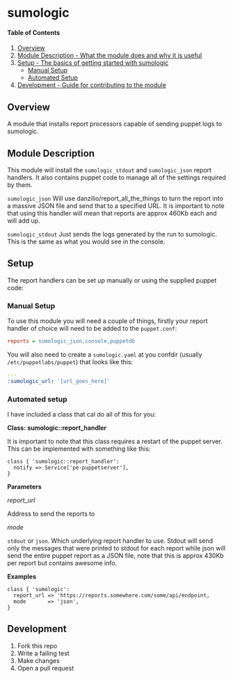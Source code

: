 # sumologic

#### Table of Contents

1. [Overview](#overview)
2. [Module Description - What the module does and why it is useful](#module-description)
3. [Setup - The basics of getting started with sumologic](#setup)
    * [Manual Setup](#manual-setup)
    * [Automated Setup](#automated-setup)
6. [Development - Guide for contributing to the module](#development)

## Overview

A module that installs report processors capable of sending puppet logs to sumologic.

## Module Description

This module will install the `sumologic_stdout` and `sumologic_json` report handlers. It also contains puppet code to manage all of the settings required by them.

`sumologic_json` Will use danzilio/report_all_the_things to turn the report into a massive JSON file and send that to a specified URL. It is important to note that using this handler will mean that reports are approx 460Kb each and will add up.

`sumologic_stdout` Just sends the logs generated by the run to sumologic. This is the same as what you would see in the console.

## Setup

The report handlers can be set up manually or using the supplied puppet code:

### Manual Setup

To use this module you will need a couple of things, firstly your report handler of choice will need to be added to the `puppet.conf`:

```ini
reports = sumologic_json,console,puppetdb
```

You will also need to create a `sumologic.yaml` at you confdir (usually `/etc/puppetlabs/puppet`) that looks like this:
```yaml
---
:sumologic_url: '[url_goes_here]'
```

### Automated setup

I have included a class that cal do all of this for you:

**Class: sumologic::report_handler**
 
It is important to note that this class requires a restart of the puppet
server. This can be implemented with something like this:
 
```puppet
class { 'sumologic::report_handler':
  notify => Service['pe-puppetserver'],
}
```

**Parameters**

*report_url*

Address to send the reports to

*mode*

`stdout` or `json`. Which underlying report handler to use. Stdout will
send only the messages that were printed to stdout for each report while
json will send the entire puppet report as a JSON file, note that this is
approx 430Kb per report but contains awesome info.


**Examples**

```puppet
class { 'sumologic':
  report_url => 'https://reports.somewhere.com/some/api/endpoint,
  mode       => 'json',
}
```


## Development

1. Fork this repo
2. Write a failing test
3. Make changes
4. Open a pull request
